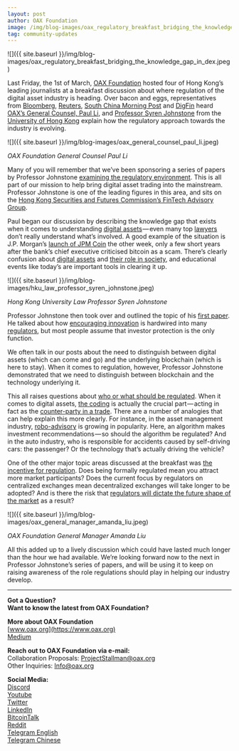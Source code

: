 ```yaml
---
layout: post
author: OAX Foundation
image: /img/blog-images/oax_regulatory_breakfast_bridging_the_knowledge_gap_in_dex.jpeg
tag: community-updates
---
```


![]({{ site.baseurl }}/img/blog-images/oax_regulatory_breakfast_bridging_the_knowledge_gap_in_dex.jpeg)

Last Friday, the 1st of March, [OAX Foundation](https://www.oax.org/en) hosted four of Hong Kong’s leading journalists at a breakfast discussion about where regulation of the digital asset industry is heading. Over bacon and eggs, representatives from [Bloomberg](https://www.bloomberg.com/crypto), [Reuters](http://graphics.reuters.com/TECHNOLOGY-BLOCKCHAIN/010070P11GN/index.html), [South China Morning Post](https://www.scmp.com/topics/blockchain) and [DigFin](https://www.digfingroup.com/tag/blockchain/) heard [OAX’s General Counsel, Paul Li](https://www.linkedin.com/in/paul-li-68005544/), and [Professor Syren Johnstone](https://www.law.hku.hk/faculty/staff/syren_johnstone.php) from the [University of Hong Kong](https://www.law.hku.hk) explain how the regulatory approach towards the industry is evolving.

![]({{ site.baseurl }}/img/blog-images/oax_general_counsel_paul_li.jpeg)

_OAX Foundation General Counsel Paul Li_

Many of you will remember that we’ve been sponsoring a series of papers by Professor Johnstone [examining the regulatory environment](https://medium.com/@OAX_Foundation/moving-the-regulatory-debate-onwards-531478215d29). This is all part of our mission to help bring digital asset trading into the mainstream. Professor Johnstone is one of the leading figures in this area, and sits on the [Hong Kong Securities and Futures Commission’s FinTech Advisory Group](https://www.sfc.hk/web/EN/sfc-fintech-contact-point/fintech-advisory-committee/).

Paul began our discussion by describing the knowledge gap that exists when it comes to understanding [digital assets](https://medium.com/@OAX_Foundation/building-a-sustainable-environment-for-digital-asset-exchange-stablecoins-892ffa6f4859) — even many top [lawyers](http://www.hk-lawyer.org/content/hong-kong-embraces-virtual-assets) don’t really understand what’s involved. A good example of the situation is J.P. Morgan’s [launch of JPM Coin](https://medium.com/@OAX_Foundation/quick-views-from-oax-foundation-experts-our-take-on-the-jpm-coin-4c1007be859b) the other week, only a few short years after the bank’s chief executive criticised bitcoin as a scam. There’s clearly confusion about [digital assets](https://medium.com/datadriveninvestor/basics-of-crypto-digital-assets-70cfe32e357c) and [their role in society](https://www.forbes.com/sites/lawrencewintermeyer/2018/10/26/the-role-of-cryptocurrencies-in-future-society/#27573cdd787d), and educational events like today’s are important tools in clearing it up.

![]({{ site.baseurl }}/img/blog-images/hku_law_professor_syren_johnstone.jpeg)

_Hong Kong University Law Professor Syren Johnstone_

Professor Johnstone then took over and outlined the topic of his [first paper](https://stanford-jblp.pubpub.org/pub/taxonomies-digital-assets). He talked about how [encouraging innovation](https://twitter.com/charlesmok/status/1097825433154859010) is hardwired into many [regulators](https://www.sec.gov/news/speech/peirce-regulation-view-inside-machine), but most people assume that investor protection is the only function.

We often talk in our posts about the need to distinguish between digital assets (which can come and go) and the underlying blockchain (which is here to stay). When it comes to regulation, however, Professor Johnstone demonstrated that we need to distinguish between blockchain and the technology underlying it.

This all raises questions about [who or what should be regulated](http://www.hk-lawyer.org/content/how-can-blockchain-and-other-consensus-driven-cryptographic-technology-be-regulated). When it comes to digital assets, [the coding](https://www.investopedia.com/terms/s/smart-contracts.asp) is actually the crucial part — acting in fact as the [counter-party in a trade](https://www.cftc.gov/sites/default/files/2018-11/LabCFTC_PrimerSmartContracts112718.pdf). There are a number of analogies that can help explain this more clearly. For instance, in the asset management industry, [robo-advisory](https://www.wired.com/story/beware-roboadvisors-wealthfront-betterment/) is growing in popularity. Here, an algorithm makes investment recommendations — so should the algorithm be regulated? And in the auto industry, who is responsible for accidents caused by self-driving cars: the passenger? Or the technology that’s actually driving the vehicle?

One of the other major topic areas discussed at the breakfast was [the incentive for regulation](https://bitcoinexchangeguide.com/wall-street-investors-may-find-the-incentive-they-need-to-adopt-blockchain-via-stablecoin-gateway/). Does being formally regulated mean you attract more market participants? Does the current focus by regulators on centralized exchanges mean decentralized exchanges will take longer to be adopted? And is there the risk that [regulators will dictate the future shape of the market](https://www.brookings.edu/blog/techtank/2018/10/10/the-future-of-cryptocurrency-regulation/) as a result?

![]({{ site.baseurl }}/img/blog-images/oax_general_manager_amanda_liu.jpeg)

_OAX Foundation General Manager Amanda Liu_

All this added up to a lively discussion which could have lasted much longer than the hour we had available. We’re looking forward now to the next in Professor Johnstone’s series of papers, and will be using it to keep on raising awareness of the role regulations should play in helping our industry develop.

---

**Got a Question?**  
**Want to know the latest from OAX Foundation?**  

**More about OAX Foundation**  
[www.oax.org](https://www.oax.org)  
[Medium](https://medium.com/@OAX_Foundation)  

**Reach out to OAX Foundation via e-mail:**  
Collaboration Proposals: [ProjectStallman@oax.org](mailto:ProjectStallman@oax.org)  
Other Inquiries: [Info@oax.org](mailto:Info@oax.org)  

**Social Media:**  
[Discord](https://discordapp.com/invite/ZH5YHkb)  
[Youtube](https://bit.ly/2Bvsk73)  
[Twitter](https://twitter.com/OAX_Foundation)  
[LinkedIn](https://www.linkedin.com/company/oax-foundation/)  
[BitcoinTalk](http://bitcointalk.org/index.php?topic=1943946)  
[Reddit](https://www.reddit.com/r/OpenANX/)  
[Telegram English](https://t.me/openanxteam)  
[Telegram Chinese](https://t.me/oax_cn)  
